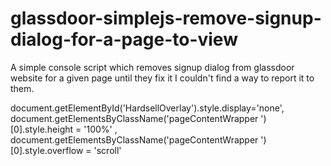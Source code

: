 # glassdoor-simplejs-remove-signup-dialog-for-a-page-to-view
A simple console script which removes signup dialog from glassdoor website for a given page until they fix it I couldn't find a way to report it to them.

document.getElementById('HardsellOverlay').style.display='none', document.getElementsByClassName('pageContentWrapper ')[0].style.height = '100%' , document.getElementsByClassName('pageContentWrapper ')[0].style.overflow = 'scroll'
